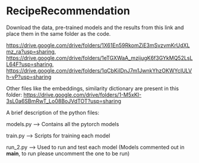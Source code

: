 # RecipeRecommendation

Download the data, pre-trained models and the results from this link and place them in the same folder as the code.

https://drive.google.com/drive/folders/1X61En59RkomZiE3mSvzvmKrUdXLmz_ra?usp=sharing, 
https://drive.google.com/drive/folders/1eTGXWaA_mzijugK6f3GYkMQ52LsLL64F?usp=sharing, 
https://drive.google.com/drive/folders/1qCbKiIDnJ7m1JwnkYhzOKWYcIULVh-vP?usp=sharing

Other files like the embeddings, similarity dictionary are present in this folder:
https://drive.google.com/drive/folders/1-M5xKI-3sL0a6SBmRwT_Lo08BoJVdTOT?usp=sharing

A brief description of the python files:


models.py --> Contains all the pytorch models

train.py --> Scripts for training each model

run_2.py --> Used to run and test each model (Models commented out in __main__, to run please uncomment the one to be run)
